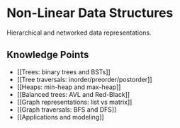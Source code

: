 # Non-Linear Data Structures

Hierarchical and networked data representations.

## Knowledge Points
- [[Trees: binary trees and BSTs]]
- [[Tree traversals: inorder/preorder/postorder]]
- [[Heaps: min-heap and max-heap]]
- [[Balanced trees: AVL and Red-Black]]
- [[Graph representations: list vs matrix]]
- [[Graph traversals: BFS and DFS]]
- [[Applications and modeling]]
